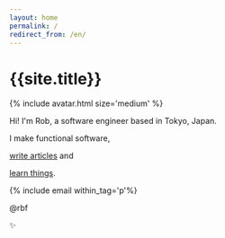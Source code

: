 ```yaml
---
layout: home
permalink: /
redirect_from: /en/
---
```


# {{site.title}}

{% include avatar.html size='medium' %}

Hi! I'm Rob, a software engineer based in Tokyo, Japan.

I make functional software,

[write articles](/blog) and

[learn things](/learning).

{% include email within_tag='p'%}

@rbf

:sparkles:
